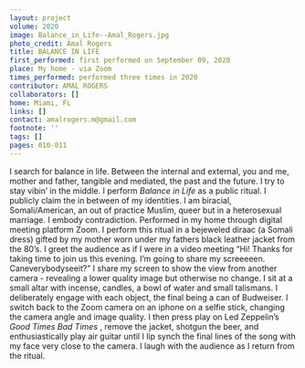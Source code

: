 ```yaml
---
layout: project
volume: 2020
image: Balance_in_Life--Amal_Rogers.jpg
photo_credit: Amal Rogers
title: BALANCE IN LIFE
first_performed: first performed on September 09, 2020
place: My home - via Zoom
times_performed: performed three times in 2020
contributor: AMAL ROGERS
collaborators: []
home: Miami, FL
links: []
contact: amalrogers.m@gmail.com
footnote: ''
tags: []
pages: 010-011
---
```




I search for balance in life. Between the internal and external, you and me, mother and father, tangible and mediated, the past and the future. I try to stay vibin’ in the middle. 
I perform *Balance in Life* as a public ritual. I publicly claim the in between of my identities. I am biracial, Somali/American, an out of practice Muslim, queer but in a heterosexual marriage. I embody contradiction. 
Performed in my home through digital meeting platform Zoom. I perform this ritual in a bejeweled diraac (a Somali dress) gifted by my mother worn under my fathers black leather jacket from the 80’s. I greet the audience as if I were in a video meeting “Hi! Thanks for taking time to join us this evening. I’m going to share my screeeeen. Caneverybodyseeit?” I share my screen to show the view from another camera - revealing a lower quality image but otherwise no change. I sit at a small altar with incense, candles, a bowl of water and small talismans. I deliberately engage with each object, the final being a can of Budweiser. I switch back to the Zoom camera on an iphone on a selfie stick, changing the camera angle and image quality. I then press play on Led Zeppelin’s *Good Times Bad Times* , remove the jacket, shotgun the beer, and enthusiastically play air guitar until I lip synch the final lines of the song with my face very close to the camera. I laugh with the audience as I return from the ritual. 

